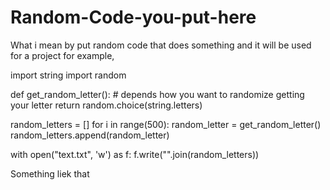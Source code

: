 # Random-Code-you-put-here
What i mean by put random code that does something and it will be used for a project for example,

import string
import random

def get_random_letter():
    # depends how you want to randomize getting your letter
    return random.choice(string.letters)

random_letters = []
for i in range(500):
    random_letter = get_random_letter()
    random_letters.append(random_letter)

with open("text.txt", 'w') as f:
    f.write("".join(random_letters))

Something liek that
